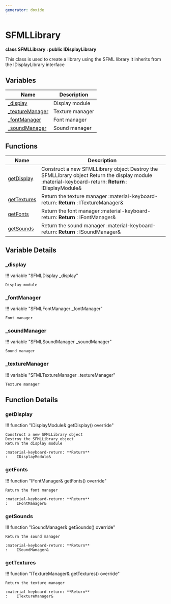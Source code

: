 ```yaml
---
generator: doxide
---
```



# SFMLLibrary

**class SFMLLibrary : public IDisplayLibrary**


This class is used to create a library using the SFML library
It inherits from the IDisplayLibrary interface


## Variables

| Name | Description |
| ---- | ----------- |
| [_display](#_display) | Display module  |
| [_textureManager](#_textureManager) | Texture manager  |
| [_fontManager](#_fontManager) | Font manager  |
| [_soundManager](#_soundManager) | Sound manager  |

## Functions

| Name | Description |
| ---- | ----------- |
| [getDisplay](#getDisplay) | Construct a new SFMLLibrary object Destroy the SFMLLibrary object Return the display module :material-keyboard-return: **Return** :    IDisplayModule&  |
| [getTextures](#getTextures) | Return the texture manager :material-keyboard-return: **Return** :    ITextureManager&  |
| [getFonts](#getFonts) | Return the font manager :material-keyboard-return: **Return** :    IFontManager&  |
| [getSounds](#getSounds) | Return the sound manager :material-keyboard-return: **Return** :    ISoundManager&  |

## Variable Details

### _display<a name="_display"></a>

!!! variable "SFMLDisplay _display"

    Display module
    

### _fontManager<a name="_fontManager"></a>

!!! variable "SFMLFontManager _fontManager"

    Font manager
    

### _soundManager<a name="_soundManager"></a>

!!! variable "SFMLSoundManager _soundManager"

    Sound manager
    

### _textureManager<a name="_textureManager"></a>

!!! variable "SFMLTextureManager _textureManager"

    Texture manager
    

## Function Details

### getDisplay<a name="getDisplay"></a>
!!! function "IDisplayModule&amp; getDisplay() override"

    Construct a new SFMLLibrary object
    Destroy the SFMLLibrary object
    Return the display module
    
    :material-keyboard-return: **Return**
    :    IDisplayModule&
    

### getFonts<a name="getFonts"></a>
!!! function "IFontManager&amp; getFonts() override"

    Return the font manager
    
    :material-keyboard-return: **Return**
    :    IFontManager&
    

### getSounds<a name="getSounds"></a>
!!! function "ISoundManager&amp; getSounds() override"

    Return the sound manager
    
    :material-keyboard-return: **Return**
    :    ISoundManager&
    

### getTextures<a name="getTextures"></a>
!!! function "ITextureManager&amp; getTextures() override"

    Return the texture manager
    
    :material-keyboard-return: **Return**
    :    ITextureManager&
    

